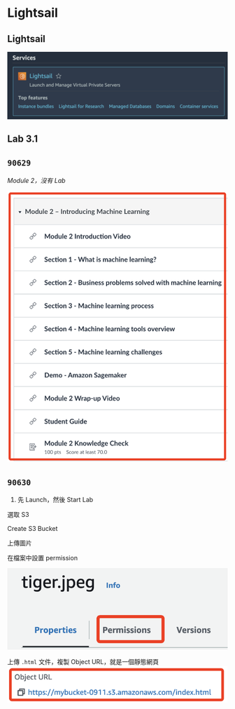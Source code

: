 # Lightsail


## Lightsail
![](images/img_01.png)



## Lab 3.1



## `90629`

_Module 2，沒有 Lab_

![](images/img_02.png)

## `90630`

1. 先 Launch，然後 Start Lab

選取 S3

Create S3 Bucket

上傳圖片

在檔案中設置 permission

![](images/img_03.png)

上傳 `.html` 文件，複製 Object URL，就是一個靜態網頁
![](images/img_04.png)
